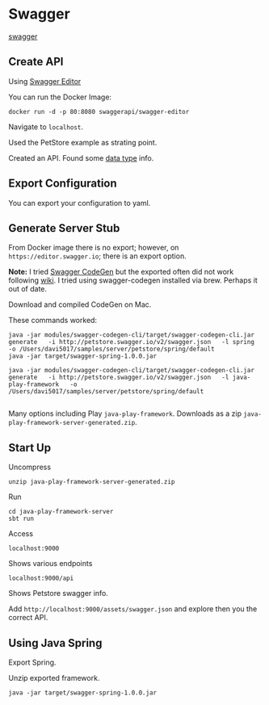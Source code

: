 # Swagger

[swagger](https://swagger.io/)

## Create API

Using [Swagger Editor](https://github.com/swagger-api/swagger-editor)

You can run the Docker Image:

```
docker run -d -p 80:8080 swaggerapi/swagger-editor
```

Navigate to ```localhost```.

Used the PetStore example as strating point.

Created an API.  Found some [data type](https://swagger.io/docs/specification/data-models/data-types/) info.

## Export Configuration

You can export your configuration to yaml.

## Generate Server Stub

From Docker image there is no export; however, on ```https://editor.swagger.io```; there is an export option.

**Note:** I tried [Swagger CodeGen](https://swagger.io/tools/swagger-codegen/) but the exported often did not work following [wiki](https://github.com/swagger-api/swagger-codegen/wiki/server-stub-generator-howto).  I tried using swagger-codegen installed via brew. Perhaps it out of date.  

Download and compiled CodeGen on Mac.

These commands worked:

```
java -jar modules/swagger-codegen-cli/target/swagger-codegen-cli.jar generate   -i http://petstore.swagger.io/v2/swagger.json   -l spring   -o /Users/davi5017/samples/server/petstore/spring/default
java -jar target/swagger-spring-1.0.0.jar

java -jar modules/swagger-codegen-cli/target/swagger-codegen-cli.jar generate   -i http://petstore.swagger.io/v2/swagger.json   -l java-play-framework   -o /Users/davi5017/samples/server/petstore/spring/default


```


Many options including Play ```java-play-framework```.  Downloads as a zip ```java-play-framework-server-generated.zip```.

## Start Up

Uncompress 

```unzip java-play-framework-server-generated.zip```

Run 

```
cd java-play-framework-server
sbt run
```

Access

```
localhost:9000
```

Shows various endpoints

```
localhost:9000/api
```

Shows Petstore swagger info.  

Add ```http://localhost:9000/assets/swagger.json``` and explore then you the correct API.


## Using Java Spring

Export Spring.

Unzip exported framework.

```
java -jar target/swagger-spring-1.0.0.jar
```







